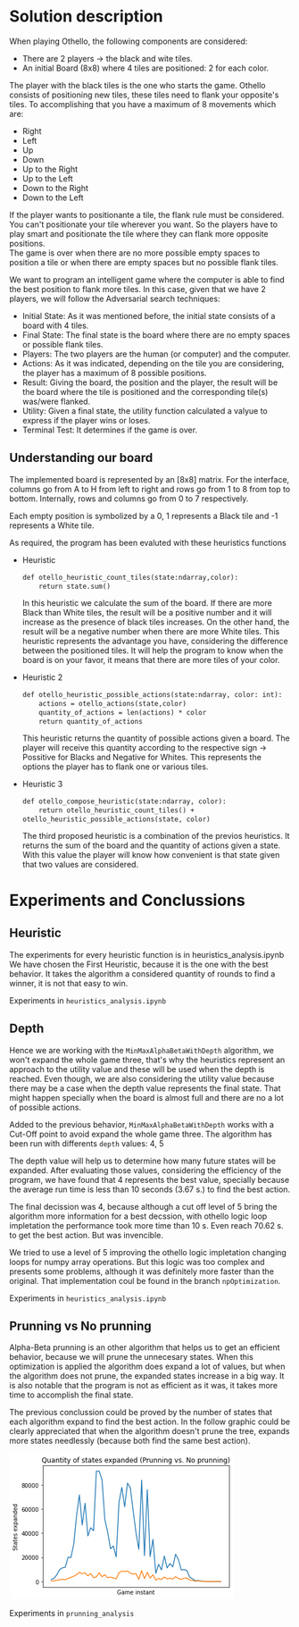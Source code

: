 # Solution description

When playing Othello, the following components are considered:
* There are 2 players → the black and wite tiles.
* An initial Board (8x8) where 4 tiles are positioned: 2 for each color.

The player with the black tiles is the one who starts the game. Othello consists of positioning new tiles, these tiles need to flank your opposite's tiles. To accomplishing that you have a maximum of 8 movements which are:
-   Right
-   Left
-   Up
-   Down
-   Up to the Right
-   Up to the Left
-   Down to the Right
-   Down to the Left

If the player wants to positionante a tile, the flank rule must be considered. You can't positionate your tile wherever you want. So the players have to play smart and positionate the tile where they can flank more opposite positions.<br>
The game is over when there are no more possible empty spaces to position a tile or when there are empty spaces but no possible flank tiles. 

We want to program an intelligent game where the computer is able to find the best position to flank more tiles. 
In this case, given that we have 2 players,  we will follow the Adversarial search techniques:

- Initial State: As it was mentioned before, the initial state consists of a board with 4 tiles. 
- Final State: The final state is the board where there are no empty spaces or possible flank tiles. 
- Players: The two players are the human (or computer) and the computer.
- Actions: As it was indicated, depending on the tile you are considering, the player has a maximum of 8 possible positions. 
- Result: Giving the board, the position and the player, the result will be the board where the tile is positioned and the corresponding tile(s) was/were flanked.
- Utility: Given a final state, the utility function calculated a valyue to express if the player wins or loses. 
- Terminal Test: It determines if the game is over. 

## Understanding our board

The implemented board is represented by an [8x8] matrix. For the interface, columns go from A to H from left to right and rows go from 1 to 8 from top to bottom. Internally, rows and columns go from 0 to 7 respectively. 

Each empty position is symbolized by a 0, 1 represents a Black tile and -1 represents a White tile.

As required, the program has been evaluted with these heuristics functions
-   Heuristic 
    ```
    def otello_heuristic_count_tiles(state:ndarray,color):
        return state.sum()
    ```
    
    In this heuristic we calculate the sum of the board. If there are more Black than White tiles, the result will be a positive number and it will increase as the presence of black tiles increases. On the other hand, the result will be a negative number when there are more White tiles. 
    This heuristic represents the advantage you have, considering the difference between the positioned tiles. It will help the program to know when the board is on your favor, it means that there are more tiles of your color. 

-   Heuristic 2
    ```
    def otello_heuristic_possible_actions(state:ndarray, color: int):
        actions = otello_actions(state,color)
        quantity_of_actions = len(actions) * color
        return quantity_of_actions
    ```
    This heuristic returns the quantity of possible actions given a board. The player will receive this quantity according to the respective sign → Possitive for Blacks and Negative for Whites. 
    This represents the options the player has to flank one or various tiles. 

-   Heuristic 3
    ```
    def otello_compose_heuristic(state:ndarray, color):
        return otello_heuristic_count_tiles() + otello_heuristic_possible_actions(state, color)
    ```
    The third proposed heuristic is a combination of the previos heuristics. It returns the sum of the board and the quantity of actions given a state. With this value the player will know how convenient is that state given that two values are considered. 
    

# Experiments and Conclussions

## Heuristic

The experiments for every heuristic function is in heuristics_analysis.ipynb<br>
We have chosen the First Heuristic, because it is the one with the best behavior. It takes the algorithm a considered quantity of rounds to find a winner, it is not that easy to win. 

Experiments in ```heuristics_analysis.ipynb```

## Depth

Hence we are working with the ```MinMaxAlphaBetaWithDepth``` algorithm, we won't expand the whole game three, that's why the heuristics  represent an approach to the utility value and these will be used when the depth is reached. Even though, we are also considering the utility value because there may be a case when the depth value represents the final state. That might happen specially when the board is almost full and there are no a lot of possible actions. 

Added to the previous behavior, ```MinMaxAlphaBetaWithDepth``` works with a Cut-Off point to avoid expand the whole game three. The algorithm has been run with differents ```depth``` values: 4, 5

The depth value will help us to determine how many future states will be expanded. After evaluating those values, considering the efficiency of the program, we have found that 4 represents the best value, specially because the average run time is less than 10 seconds (3.67 s.) to find the best action.

The final decission was 4, because although a cut off level of 5 bring the algorithm more information for a best decssion, with othello logic loop impletation the performance took more time than 10 s. Even reach 70.62 s. to get the best action. But was invencible.

We tried to use a level of 5 improving the othello logic impletation changing loops for numpy array operations. But this logic was too complex and presents some problems, although it was definitely more faster than the original. That implementation coul be found in the branch ```npOptimization```.

Experiments in ```heuristics_analysis.ipynb```

## Prunning vs No prunning

Alpha-Beta prunning is an other algorithm that helps us to get an efficient behavior, because we will prune the unnecesary states. When this optimization is applied the algorithm does expand a lot of values, but when the algorithm does not prune, the expanded states increase in a big way. It is also notable that the program is not as efficient as it was, it takes more time to accomplish the final state.

The previous conclussion could be proved by the number of states that each algorithm expand to find the best action. In the follow graphic could be clearly appreciated that when the algorithm doesn't prune the tree, expands more states needlessly (because both find the same best action).

<img src="states_expanded_prunning_vs_no_prunning.png">

Experiments in ```prunning_analysis```